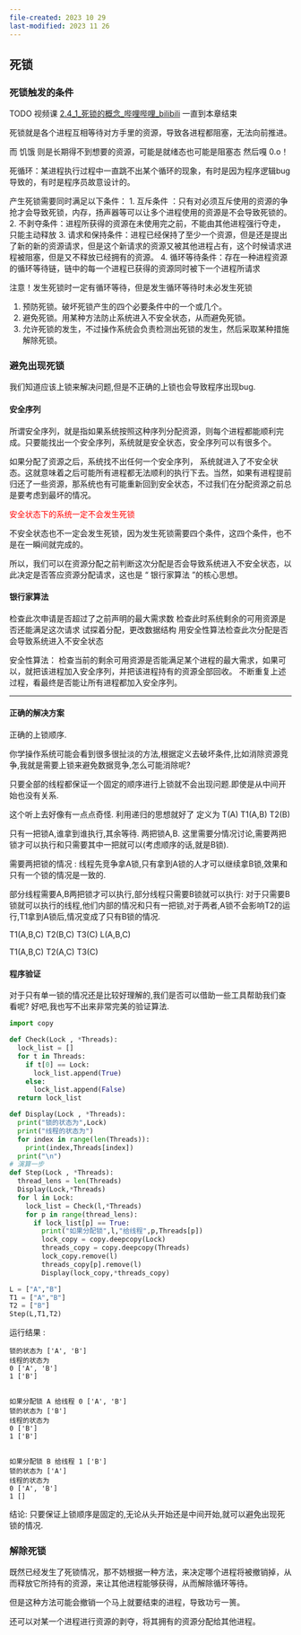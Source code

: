```yaml
---
file-created: 2023 10 29
last-modified: 2023 11 26
---
```

## 死锁
### 死锁触发的条件


TODO 视频课 [2.4\_1\_死锁的概念\_哔哩哔哩\_bilibili](https://www.bilibili.com/video/BV1YE411D7nH?p=38&vd_source=036ef261e6800ac6f6a743a8d5dce899)  一直到本章结束

死锁就是各个进程互相等待对方手里的资源，导致各进程都阻塞，无法向前推进。

而 饥饿 则是长期得不到想要的资源，可能是就绪态也可能是阻塞态 然后嘎 0.o！

死循环：某进程执行过程中一直跳不出某个循环的现象，有时是因为程序逻辑bug导致的，有时是程序员故意设计的。

产生死锁需要同时满足以下条件：
    1. 互斥条件 ：只有对必须互斥使用的资源的争抢才会导致死锁，内存，扬声器等可以让多个进程使用的资源是不会导致死锁的。
    2. 不剥夺条件：进程所获得的资源在未使用完之前，不能由其他进程强行夺走，只能主动释放
    3. 请求和保持条件：进程已经保持了至少一个资源，但是还是提出了新的新的资源请求，但是这个新请求的资源又被其他进程占有，这个时候请求进程被阻塞，但是又不释放已经拥有的资源。
    4. 循环等待条件：存在一种进程资源的循环等待链，链中的每一个进程已获得的资源同时被下一个进程所请求

注意！发生死锁时一定有循环等待，但是发生循环等待时未必发生死锁


1. 预防死锁。破坏死锁产生的四个必要条件中的一个或几个。
2. 避免死锁。用某种方法防止系统进入不安全状态，从而避免死锁。
3. 允许死锁的发生，不过操作系统会负责检测出死锁的发生，然后采取某种措施解除死锁。

### 避免出现死锁

我们知道应该上锁来解决问题,但是不正确的上锁也会导致程序出现bug.

#### 安全序列

所谓安全序列，就是指如果系统按照这种序列分配资源，则每个进程都能顺利完成。只要能找出一个安全序列，系统就是安全状态，安全序列可以有很多个。

如果分配了资源之后，系统找不出任何一个安全序列， 系统就进入了不安全状态。这就意味着之后可能所有进程都无法顺利的执行下去。当然，如果有进程提前归还了一些资源，那系统也有可能重新回到安全状态，不过我们在分配资源之前总是要考虑到最坏的情况。

<font style="color:red"> 安全状态下的系统一定不会发生死锁</font> 

不安全状态也不一定会发生死锁，因为发生死锁需要四个条件，这四个条件，也不是在一瞬间就完成的。

所以，我们可以在资源分配之前判断这次分配是否会导致系统进入不安全状态，以此决定是否答应资源分配请求，这也是 “ 银行家算法 ”的核心思想。

#### 银行家算法

检查此次申请是否超过了之前声明的最大需求数
检查此时系统剩余的可用资源是否还能满足这次请求
试探着分配，更改数据结构
用安全性算法检查此次分配是否会导致系统进入不安全状态

安全性算法：
                检查当前的剩余可用资源是否能满足某个进程的最大需求，如果可以，就把该进程加入安全序列，并把该进程持有的资源全部回收。
                不断重复上述过程，看最终是否能让所有进程都加入安全序列。








--- 



#### 正确的解决方案 

正确的上锁顺序.

你学操作系统可能会看到很多很扯淡的方法,根据定义去破坏条件,比如消除资源竞争,我就是需要上锁来避免数据竞争,怎么可能消除呢? 

只要全部的线程都保证一个固定的顺序进行上锁就不会出现问题.即使是从中间开始也没有关系.

这个听上去好像有一点点奇怪.  利用递归的思想就好了
定义为 T(A)
T1(A,B) T2(B)


只有一把锁A,谁拿到谁执行,其余等待.
两把锁A,B. 这里需要分情况讨论,需要两把锁才可以执行和只需要其中一把就可以(考虑顺序的话,就是B锁). 


需要两把锁的情况 : 线程先竞争拿A锁,只有拿到A锁的人才可以继续拿B锁,效果和只有一个锁的情况是一致的.


部分线程需要A,B两把锁才可以执行,部分线程只需要B锁就可以执行: 对于只需要B锁就可以执行的线程,他们内部的情况和只有一把锁,对于两者,A锁不会影响T2的运行,T1拿到A锁后,情况变成了只有B锁的情况.


T1(A,B,C) T2(B,C)  T3(C)  L(A,B,C)

T1(A,B,C) T2(A,C)  T3(C)

#### 程序验证

对于只有单一锁的情况还是比较好理解的,我们是否可以借助一些工具帮助我们查看呢? 好吧,我也写不出来非常完美的验证算法.

```python
import copy

def Check(Lock , *Threads):
  lock_list = []
  for t in Threads:
    if t[0] == Lock:
      lock_list.append(True)
    else:
      lock_list.append(False)
  return lock_list

def Display(Lock , *Threads):
  print("锁的状态为",Lock)
  print("线程的状态为")
  for index in range(len(Threads)):
    print(index,Threads[index])
  print("\n")
# 演算一步
def Step(Lock , *Threads):
  thread_lens = len(Threads)
  Display(Lock,*Threads)
  for l in Lock:
    lock_list = Check(l,*Threads)
    for p in range(thread_lens):
      if lock_list[p] == True:
        print("如果分配锁",l,"给线程",p,Threads[p])
        lock_copy = copy.deepcopy(Lock)
        threads_copy = copy.deepcopy(Threads)
        lock_copy.remove(l)
        threads_copy[p].remove(l)
        Display(lock_copy,*threads_copy)
```

```python
L = ["A","B"]
T1 = ["A","B"]
T2 = ["B"]
Step(L,T1,T2)
```

运行结果 : 
```
锁的状态为 ['A', 'B']
线程的状态为
0 ['A', 'B']
1 ['B']


如果分配锁 A 给线程 0 ['A', 'B']
锁的状态为 ['B']
线程的状态为
0 ['B']
1 ['B']


如果分配锁 B 给线程 1 ['B']
锁的状态为 ['A']
线程的状态为
0 ['A', 'B']
1 []
```


结论: 只要保证上锁顺序是固定的,无论从头开始还是中间开始,就可以避免出现死锁的情况.


### 解除死锁

既然已经发生了死锁情况，那不妨根据一种方法，来决定哪个进程将被撤销掉，从而释放它所持有的资源，来让其他进程能够获得，从而解除循环等待。

但是这种方法可能会撤销一个马上就要结束的进程，导致功亏一篑。


还可以对某一个进程进行资源的剥夺，将其拥有的资源分配给其他进程。
